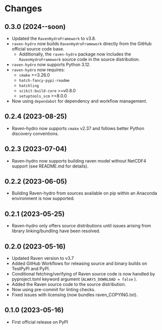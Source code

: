 # Changes

## 0.3.0 (2024--soon)

* Updated the `RavenHydroFramework` to v3.8.
* `raven-hydro` now builds `RavenHydroFramework` directly from the GitHub official source code base.
    * Additionally, the `raven-hydro` package now includes the `RavenHydroFramework` source code in the source distribution.
* `raven-hydro` now supports Python 3.12.
* `raven-hydro` now requires:
    * `cmake` >=3.26.0
    * `hatch-fancy-pypi-readme`
    * `hatchling`
    * `scikit-build-core` >=v0.8.0
    * `setuptools_scm` >=8.0.0
* Now using `dependabot` for dependency and workflow management.

## 0.2.4 (2023-08-25)

* Raven-hydro now supports `cmake` v2.37 and follows better Python discovery conventions.

## 0.2.3 (2023-07-04)

* Raven-hydro now supports building raven model without NetCDF4 support (see README.md for details).

## 0.2.2 (2023-06-05)

* Building Raven-hydro from sources available on pip within an Anaconda environment is now supported.

## 0.2.1 (2023-05-25)

* Raven-hydro only offers source distributions until issues arising from library linking/bundling have been resolved.

## 0.2.0 (2023-05-16)

* Updated Raven version to v3.7
* Added GitHub Workflows for releasing source and binary builds on TestPyPI and PyPI.
* Conditional fetching/verifying of Raven source code is now handled by pyproject.toml keyword argument (`ALWAYS_DOWNLOAD = false` ).
* Added the Raven source code to the source distribution.
* Now using pre-commit for linting checks.
* Fixed issues with licensing (now bundles raven_COPYING.txt).

## 0.1.0 (2023-05-16)

* First official release on PyPI
